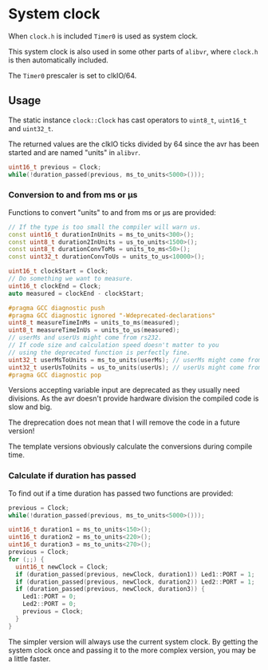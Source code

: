 # System clock

When `clock.h` is included `Timer0` is used as system clock.

This system clock is also used in some other parts of `alibvr`,
where `clock.h` is then automatically included.

The `Timer0` prescaler is set to clkIO/64.


## Usage

The static instance `clock::Clock` has cast operators to `uint8_t`,
`uint16_t` and `uint32_t`.

The returned values are the clkIO ticks divided by 64 since the avr has
been started and are named "units" in `alibvr`.

```C++
uint16_t previous = Clock;
while(!duration_passed(previous, ms_to_units<5000>()));
```


### Conversion to and from ms or µs

Functions to convert "units" to and from ms or µs are provided:
```C++
// If the type is too small the compiler will warn us.
const uint16_t durationInUnits = ms_to_units<300>();
const uint8_t duration2InUnits = us_to_units<1500>();
const uint8_t durationConvToMs = units_to_ms<50>();
const uint32_t durationConvToUs = units_to_us<10000>();

uint16_t clockStart = Clock;
// Do something we want to measure.
uint16_t clockEnd = Clock;
auto measured = clockEnd - clockStart;

#pragma GCC diagnostic push
#pragma GCC diagnostic ignored "-Wdeprecated-declarations"
uint8_t measureTimeInMs = units_to_ms(measured);
uint8_t measureTimeInUs = units_to_us(measured);
// userMs and userUs might come from rs232.
// If code size and calculation speed doesn't matter to you
// using the deprecated function is perfectly fine.
uint32_t userMsToUnits = ms_to_units(userMs); // userMs might come from rs232
uint32_t userUsToUnits = us_to_units(userUs); // userUs might come from rs232
#pragma GCC diagnostic pop
```

Versions accepting variable input are deprecated as they usually need
divisions.  As the avr doesn't provide hardware division the compiled
code is slow and big.

The dreprecation does not mean that I will remove the code in a future
version!

The template versions obviously calculate the conversions during
compile time.


### Calculate if duration has passed

To find out if a time duration has passed two functions are provided:

```C++
previous = Clock;
while(!duration_passed(previous, ms_to_units<5000>()));

uint16_t duration1 = ms_to_units<150>();
uint16_t duration2 = ms_to_units<220>();
uint16_t duration3 = ms_to_units<270>();
previous = Clock;
for (;;) {
  uint16_t newClock = Clock;
  if (duration_passed(previous, newClock, duration1)) Led1::PORT = 1;
  if (duration_passed(previous, newClock, duration2)) Led2::PORT = 1;
  if (duration_passed(previous, newClock, duration3)) {
    Led1::PORT = 0;
    Led2::PORT = 0;
    previous = Clock;
  }
}
```

The simpler version will always use the current system clock.  By
getting the system clock once and passing it to the more complex
version, you may be a little faster.

